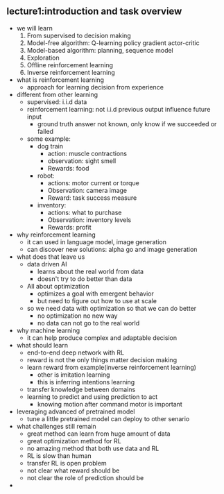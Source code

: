 ## lecture1:introduction and task overview
- we will learn 
	1. From supervised to decision making 
	2. Model-free algorithm: Q-learning policy gradient actor-critic
	3. Model-based algorithm: planning, sequence model
	4. Exploration
	5. Offline reinforcement learning
	6. Inverse reinforcement learning
- what is reinforcement learning
	- approach for learning decision from experience
- different from other learning
	- supervised: i.i.d data
	- reinforcement learning: not i.i.d previous output influence future input
		- ground truth answer not known, only know if we succeeded or failed
	- some example:
		- dog train
			- action: muscle contractions
			- observation: sight smell
			- Rewards: food
		- robot:
			- actions: motor current or torque
			- Observation: camera image
			- Reward: task success measure
		- inventory:
			- actions: what to purchase
			- Observation: inventory levels
			- Rewards: profit
- why reinforcement learning
	- it can used in language model, image generation
	- can discover new solutions: alpha go and image generation
- what does that leave us
	- data driven AI
		- learns about the real world from data
		- doesn't try to do better than data
	- All about optimization
		- optimizes a goal with emergent behavior
		- but need to figure out how to use at scale
	- so we need data with optimization so that we can do better
		- no optimization no new way
		- no data can not go to the real world
- why machine learning
	- it can help produce complex and adaptable decision
- what should learn
	- end-to-end deep network with RL
	- reward is not the only things matter decision making
	- learn reward from example(inverse reinforcement learning)
		- other is imitation learning
		- this is inferring intentions learning
	- transfer knowledge between domains
	- learning to predict and using prediction to act
		- knowing motion after command motor is important
- leveraging advanced of pretrained model
	- tune a little pretrained model can deploy to other senario
- what challenges still remain
	- great method can learn from huge amount of  data
	- great optimization method for RL
	- no amazing method that both use data and RL
	- RL is slow than human
	- transfer RL is open problem
	- not clear what reward should be 
	- not clear the role of prediction should be
- 